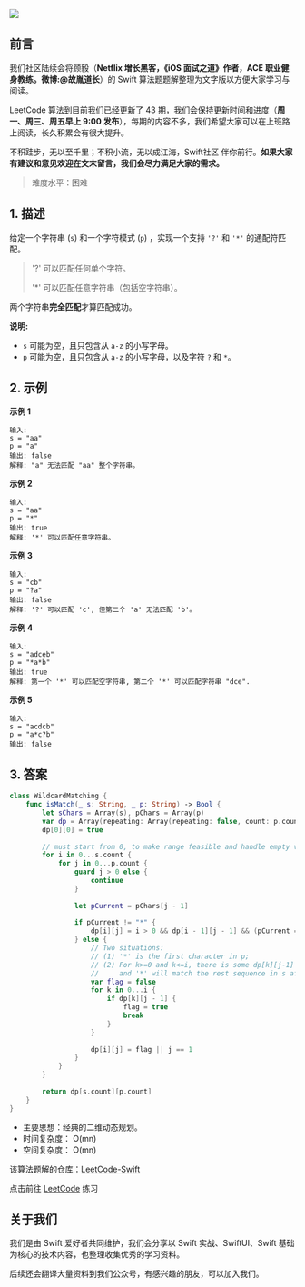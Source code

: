![](https://upload-images.jianshu.io/upload_images/2829694-8d80389416deefc4.png?imageMogr2/auto-orient/strip%7CimageView2/2/w/1240)

## 前言

我们社区陆续会将顾毅（**Netflix 增长黑客，《iOS 面试之道》作者，ACE 职业健身教练。微博:@故胤道长**）的 Swift 算法题题解整理为文字版以方便大家学习与阅读。

LeetCode 算法到目前我们已经更新了 43 期，我们会保持更新时间和进度（**周一、周三、周五早上 9:00 发布**），每期的内容不多，我们希望大家可以在上班路上阅读，长久积累会有很大提升。

不积跬步，无以至千里；不积小流，无以成江海，Swift社区 伴你前行。**如果大家有建议和意见欢迎在文末留言，我们会尽力满足大家的需求。**

> 难度水平：困难

## 1. 描述

给定一个字符串 (`s`) 和一个字符模式 (`p`) ，实现一个支持 `'?'` 和 `'*'` 的通配符匹配。

> '?' 可以匹配任何单个字符。
>
> '*' 可以匹配任意字符串（包括空字符串）。

两个字符串**完全匹配**才算匹配成功。

**说明:**

* `s` 可能为空，且只包含从 `a-z` 的小写字母。
* `p` 可能为空，且只包含从 `a-z` 的小写字母，以及字符 `?` 和 `*`。

## 2. 示例

**示例 1**

```
输入:
s = "aa"
p = "a"
输出: false
解释: "a" 无法匹配 "aa" 整个字符串。
```

**示例 2**

```
输入:
s = "aa"
p = "*"
输出: true
解释: '*' 可以匹配任意字符串。
```

**示例 3**

```
输入:
s = "cb"
p = "?a"
输出: false
解释: '?' 可以匹配 'c', 但第二个 'a' 无法匹配 'b'。
```

**示例 4**

```
输入:
s = "adceb"
p = "*a*b"
输出: true
解释: 第一个 '*' 可以匹配空字符串, 第二个 '*' 可以匹配字符串 "dce".
```

**示例 5**

```
输入:
s = "acdcb"
p = "a*c?b"
输出: false
```

## 3. 答案

```swift
class WildcardMatching {
    func isMatch(_ s: String, _ p: String) -> Bool {
        let sChars = Array(s), pChars = Array(p)
        var dp = Array(repeating: Array(repeating: false, count: p.count + 1), count: s.count + 1)
        dp[0][0] = true
        
        // must start from 0, to make range feasible and handle empty vs. * case
        for i in 0...s.count {
            for j in 0...p.count {
                guard j > 0 else {
                    continue
                }
                
                let pCurrent = pChars[j - 1]
    
                if pCurrent != "*" {
                    dp[i][j] = i > 0 && dp[i - 1][j - 1] && (pCurrent == sChars[i - 1] || pCurrent == "?")
                } else {
                	// Two situations:
                    // (1) '*' is the first character in p;
                    // (2) For k>=0 and k<=i, there is some dp[k][j-1] being true;
                    //     and '*' will match the rest sequence in s after index k;
                    var flag = false
                    for k in 0...i {
                        if dp[k][j - 1] {
                            flag = true
                            break
                        }
                    }
                    
                    dp[i][j] = flag || j == 1   
                }
            }
        }
        
        return dp[s.count][p.count]
    }
}
```

* 主要思想：经典的二维动态规划。
* 时间复杂度： O(mn)
* 空间复杂度： O(mn)

该算法题解的仓库：[LeetCode-Swift](https://github.com/soapyigu/LeetCode-Swift "LeetCode-Swift")

点击前往 [LeetCode](https://leetcode.com/problems/wildcard-matching/ "LeetCode") 练习

## 关于我们

我们是由 Swift 爱好者共同维护，我们会分享以 Swift 实战、SwiftUI、Swift 基础为核心的技术内容，也整理收集优秀的学习资料。

后续还会翻译大量资料到我们公众号，有感兴趣的朋友，可以加入我们。

